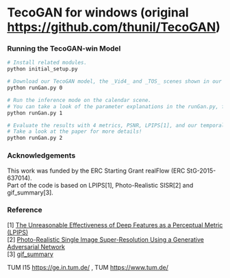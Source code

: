 # TecoGAN for windows (original https://github.com/thunil/TecoGAN)

### Running the TecoGAN-win Model

```bash
# Install related modules.
python initial_setup.py

# Download our TecoGAN model, the _Vid4_ and _TOS_ scenes shown in our paper and video.
python runGan.py 0

# Run the inference mode on the calendar scene.
# You can take a look of the parameter explanations in the runGan.py, feel free to try other scenes!
python runGan.py 1 

# Evaluate the results with 4 metrics, PSNR, LPIPS[1], and our temporal metrics tOF and tLP with pytorch.
# Take a look at the paper for more details! 
python runGan.py 2

```

### Acknowledgements
This work was funded by the ERC Starting Grant realFlow (ERC StG-2015-637014).  
Part of the code is based on LPIPS[1], Photo-Realistic SISR[2] and gif_summary[3].

### Reference
[1] [The Unreasonable Effectiveness of Deep Features as a Perceptual Metric (LPIPS)](https://github.com/richzhang/PerceptualSimilarity)  
[2] [Photo-Realistic Single Image Super-Resolution Using a Generative Adversarial Network](https://github.com/brade31919/SRGAN-tensorflow.git)  
[3] [gif_summary](https://colab.research.google.com/drive/1vgD2HML7Cea_z5c3kPBcsHUIxaEVDiIc)

TUM I15 <https://ge.in.tum.de/> , TUM <https://www.tum.de/>
